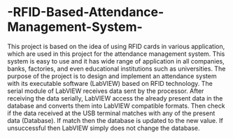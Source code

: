 # -RFID-Based-Attendance-Management-System-
This project is based on the idea of using RFID cards in various application, which are used in this project for the attendance management system. This system is easy to use and it has wide range of application in all companies, banks, factories, and even educational institutions such as universities.
The purpose of the project is to design and implement an attendance system with its executable software (LabVIEW) based on RFID technology. The serial module of LabVIEW receives data sent by the processor. After receiving the data serially, LabVIEW access the already present data in the database and converts them into LabVIEW compatible formats. Then check if the data received at the USB terminal matches with any of the present data (Database). If match then the database is updated to the new value. If unsuccessful then LabVIEW simply does not change the database.
